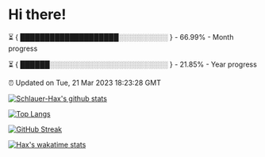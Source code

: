 # Hi there!

⏳ { ████████████████████░░░░░░░░░░ } - 66.99% - Month progress

⏳ { ██████░░░░░░░░░░░░░░░░░░░░░░░░ } - 21.85% - Year progress

⏰ Updated on Tue, 21 Mar 2023 18:23:28 GMT


[![Schlauer-Hax's github stats](https://github-readme-stats.vercel.app/api?username=Schlauer-Hax&show_icons=true&theme=dark&count_private=true)](https://github.com/Schlauer-Hax)


[![Top Langs](https://github-readme-stats.vercel.app/api/top-langs/?username=Schlauer-Hax&layout=compact&theme=dark)](https://github.com/Schlauer-Hax?tab=repositories)

[![GitHub Streak](https://streak-stats.demolab.com?user=Schlauer-Hax&theme=dark)](https://git.io/streak-stats)

[![Hax's wakatime stats](https://github-readme-stats.vercel.app/api/wakatime?username=Hax&theme=dark)](https://wakatime.com/@Hax)

